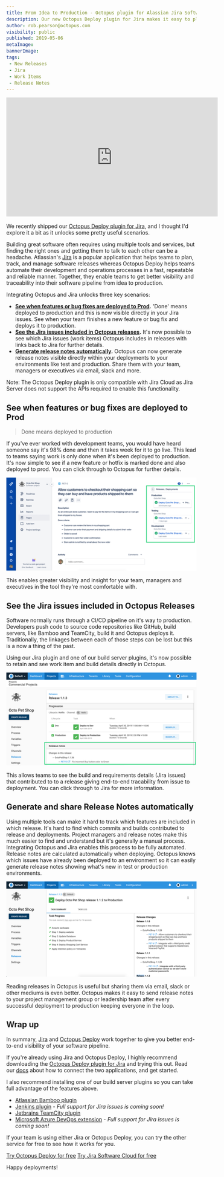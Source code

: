 ```yaml
---
title: From Idea to Production - Octopus plugin for Alassian Jira Software Cloud
description: Our new Octopus Deploy plugin for Jira makes it easy to plan, track and ship software with end-to-end visibility of software pipeline.
author: rob.pearson@octopus.com
visibility: public
published: 2019-05-06
metaImage: 
bannerImage: 
tags:
 - New Releases
 - Jira
 - Work Items
 - Release Notes
---
```


<iframe width="560" height="315" src="https://www.youtube.com/embed/TODO" frameborder="0" allowfullscreen></iframe>

We recently shipped our [Octopus Deploy plugin for Jira](https://marketplace.atlassian.com/apps/1220376/octopus-deploy-for-jira), and I thought I'd explore it a bit as it unlocks some pretty useful scenarios. 

Building great software often requires using multiple tools and services, but finding the right ones and getting them to talk to each other can be a headache. Atlassian's [Jira](https://atlassian.com/jira) is a popular application that helps teams to plan, track, and manage software releases whereas Octopus Deploy helps teams automate their development and operations processes in a fast, repeatable and reliable manner. Together, they enable teams to get better visibility and traceability into their software pipeline from idea to production.

Integrating Octopus and Jira unlocks three key scenarios: 

* **[See when features or bug fixes are deployed to Prod](/blog/2019-05/octopus-jira-integration/index.md#see-when-features-or-bug-fixes-are-deployed-to-prod).** 'Done' means deployed to production and this is now visible directly in your Jira issues. See when your team finishes a new feature or bug fix and deploys it to production. 
* **[See the Jira issues included in Octopus releases](/blog/2019-05/octopus-jira-integration/index.md#see-the-jira-issues-included-in-octopus-releases).** It's now possible to see which Jira issues (work items) Octopus includes in releases with links back to Jira for further details.
* **[Generate release notes automatically](/blog/2019-05/octopus-jira-integration/index.md#generate-and-share-release-notes-automatically).** Octopus can now generate release notes visible directly within your deployments to your environments like test and production. Share them with your team, managers or executives via email, slack and more.

Note: The Octopus Deploy plugin is only compatible with Jira Cloud as Jira Server does not support the APIs required to enable this functionality.

## See when features or bug fixes are deployed to Prod

> Done means deployed to production

If you've ever worked with development teams, you would have heard someone say it's 98% done and then it takes week for it to go live. This lead to teams saying work is only done when it's been deployed to production. It's now simple to see if a new feature or hotfix is marked done and also deployed to prod. You can click through to Octopus for further details.

![Jira issue with deployment details](jira-issue-with-deployments.png "width=500")

This enables greater visibility and insight for your team, managers and executives in the tool they're most comfortable with. 

## See the Jira issues included in Octopus Releases

Software normally runs through a CI/CD pipeline on it's way to production. Developers push code to source code repositories like GitHub, build servers, like Bamboo and TeamCity, build it and Octopus deploys it. Traditionally, the linkages between each of those steps can be lost but this is a now a thing of the past. 

Using our Jira plugin and one of our build server plugins, it's now possible to retain and see work item and build details directly in Octopus. 

![Octopus release details](octopus-release-details.png "width=500")

This allows teams to see the build and requirements details (Jira issues) that contributed to to a release giving end-to-end tracability from issue to deployment. You can click through to Jira for more information.

## Generate and share Release Notes automatically

Using multiple tools can make it hard to track which features are included in which release. It's hard to find which commits and builds contributed to release and deployments. Project managers and release notes make this much easier to find and understand but it's generally a manual process. Integrating Octopus and Jira enables this process to be fully automated. Release notes are calculated automatically when deploying. Octopus knows which issues have already been deployed to an environment so it can easily generate release notes showing what's new in test or production environments. 

![Octopus release notes](octopus-release-notes.png "width=500")

Reading releases in Octopus is useful but sharing them via email, slack or other mediums is even better. Octopus makes it easy to send release notes to your project management group or leadership team after every successful deployment to production keeping everyone in the loop. 

## Wrap up

In summary, [Jira](https://atlassian.com/jira) and [Octopus Deploy](https://octopus.com) work together to give you better end-to-end visibility of your software pipeline.

If you're already using Jira and Octopus Deploy, I highly recommend downloading the [Octopus Deploy plugin for Jira](https://marketplace.atlassian.com/apps/1220376/octopus-deploy-for-jira) and trying this out. Read our [docs](https://octopus.com/docs/api-and-integration/metadata/jira) about how to connect the two applications, and get started.

I also recommend installing one of our build server plugins so you can take full advantage of the features above. 

* [Atlassian Bamboo plugin](https://marketplace.atlassian.com/apps/1217235/octopus-deploy-bamboo-add-on)
* [Jenkins plugin](https://plugins.jenkins.io/octopusdeploy) - _Full support for Jira issues is coming soon!_
* [Jetbrains TeamCity plugin](https://plugins.jetbrains.com/plugin/9038-octopus-deploy-integration)
* [Microsoft Azure DevOps extension]() - _Full support for Jira issues is coming soon!_

If your team is using either Jira or Octopus Deploy, you can try the other service for free to see how it works for you. 

[Try Octopus Deploy for free](https://octopus.com/trial)
[Try Jira Software Cloud for free](https://www.atlassian.com/software/jira/try)

Happy deployments!